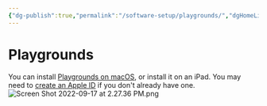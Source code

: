 ```yaml
---
{"dg-publish":true,"permalink":"/software-setup/playgrounds/","dgHomeLink":false}
---
```


# Playgrounds
You can install [Playgrounds on macOS](https://apps.apple.com/ca/app/swift-playgrounds/id1496833156?mt=12), or install it on an iPad.
You may need to [create an Apple ID](https://appleid.apple.com/account) if you don't already have one.
![Screen Shot 2022-09-17 at 2.27.36 PM.png](/img/user/Attachments/Screen%20Shot%202022-09-17%20at%202.27.36%20PM.png)